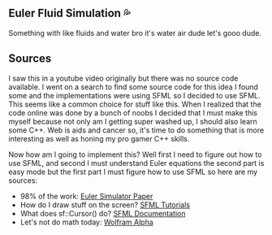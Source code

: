 ## Euler Fluid Simulation 💦

Something with like fluids and water bro it's water air dude let's gooo dude.

## Sources

I saw this in a youtube video originally but there was no source code available.
I went on a search to find some source code for this idea I found some and the
implementations were using SFML so I decided to use SFML. This seems like a 
common choice for stuff like this. 
When I realized that the code online was done by a bunch of noobs I decided that I
must make this myself because not only am I getting super washed up, I should also
learn some C++. Web is aids and cancer so, it's time to do something that 
is more interesting as well as honing my pro gamer C++ skills.

Now how am I going to implement this? Well first I need to figure out how to use
SFML, and second I must understand Euler equations the second part is easy mode
but the first part I must figure how to use SFML so here are my sources:

* 98% of the work: [Euler Simulator Paper](http://www.georgebit.com/images/articles/programming/euler/downloads/Liviu-George_Bitiusca_-_Eulerian_Fluid_Simulator.pdf)
* How do I draw stuff on the screen? [SFML Tutorials](https://www.sfml-dev.org/tutorials/2.5/)
* What does sf::Cursor() do? [SFML Documentation](https://www.sfml-dev.org/documentation/2.5.1/annotated.php)
* Let's not do math today: [Wolfram Alpha](https://www.wolframalpha.com/)